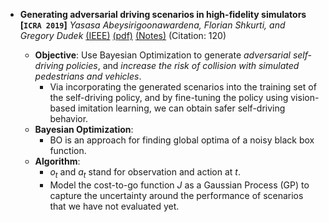 - **Generating adversarial driving scenarios in high-fidelity simulators**
 **[`ICRA 2019`]** *Yasasa Abeysirigoonawardena, Florian Shkurti, and Gregory Dudek* [(IEEE)](https://ieeexplore.ieee.org/stamp/stamp.jsp?tp=&arnumber=8793740) [(pdf)](./../RL-based/Generating%20adversarial%20driving%20scenarios%20in%20high-fidelity%20simulators.pdf) [(Notes)](./AD_notes/adversarialDriving.md) (Citation: 120)

   - **Objective**: Use Bayesian Optimization to generate *adversarial self-driving policies*, and *increase the risk of collision with simulated pedestrians and vehicles*. 
     - Via incorporating the generated scenarios into the training set of the self-driving policy, and by fine-tuning the policy using vision-based imitation learning, we can obtain safer self-driving behavior.
   - **Bayesian Optimization**:
     - BO is an approach for finding global optima of a noisy black box function. 
   - **Algorithm**:
     - $o_t$ and $a_t$ stand for observation and action at $t$.
     - Model the cost-to-go function $J$ as a Gaussian Process (GP) to capture the uncertainty around the performance of scenarios that we have not evaluated yet. 